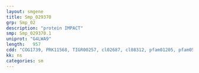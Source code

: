 ```yaml
---
layout: smgene
title: Smp_029370
grp: Smp_02
description: "protein IMPACT"
smp: Smp_029370.1
uniprot: "G4LWA9"
length:   957
cdd: "COG1739, PRK11568, TIGR00257, cl02687, cl08312, pfam01205, pfam05773, smart00591"
kk: ns
categories: sm
---
```


